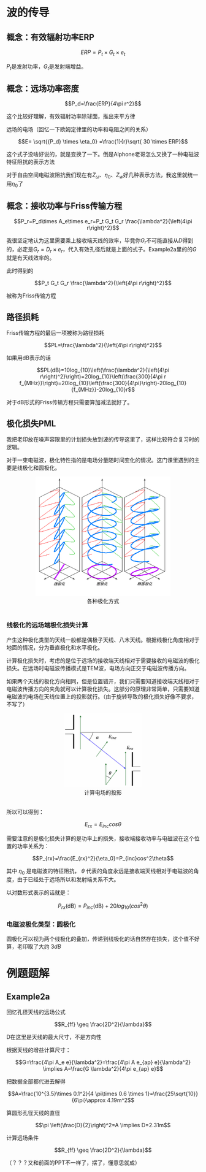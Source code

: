 # 波的传导
## 概念：有效辐射功率ERP

$$ERP=P_t\times G_t\times e_t$$

$`P_t`$是发射功率，$`G_t`$是发射端增益。

## 概念：远场功率密度

$$P_d=\frac{ERP}{4\pi r^2}$$

这个比较好理解，有效辐射功率除球面，推出来平方律



远场的电场（回忆一下欧姆定律里的功率和电阻之间的关系）

$$E= \sqrt{{P_d} \times \eta_0} =\frac{1}{r}\sqrt{ 30 \times ERP}$$

这个式子没啥好说的，就是变换了一下。倒是Alphone老哥怎么又换了一种电磁波特征阻抗的表示方法

对于自由空间电磁波阻抗我们现在有$`Z_{\omega}`$、$`\eta_0`$、$`Z_w`$好几种表示方法，我这里就统一用$`\eta_0`$了

## 概念：接收功率与Friss传输方程

$$P_r=P_d\times A_e\times e_r=P_t G_t G_r \frac{\lambda^2}{\left(4\pi r\right)^2}$$

我很坚定地认为这里需要乘上接收端天线的效率，毕竟你$`G_r`$不可能直接从$`D`$得到的，必定是$`G_r=D_r\times e_r`$，代入有效孔径后就是上面的式子。Example2a里的的$`G`$就是有天线效率的。

此时得到的

$$P_t G_t G_r \frac{\lambda^2}{\left(4\pi r\right)^2}$$

被称为Friss传输方程

## 路径损耗

Friss传输方程的最后一项被称为路径损耗

$$PL=\frac{\lambda^2}{\left(4\pi r\right)^2}$$

如果用dB表示的话

$$PL(dB)=10log_{10}\left(\frac{\lambda^2}{\left(4\pi r\right)^2}\right)=20log_{10}\left(\frac{300}{4\pi r f_{MHz}}\right)=20log_{10}\left(\frac{300}{4\pi}\right)-20log_{10}{f_{MHz}}-20log_{10}r$$

对于dB形式的Friss传输方程只需要算加减法就好了。

## 极化损失PML

我把老印放在噪声容限里的计划损失放到波的传导这里了，这样比较符合复习时的逻辑。

对于一束电磁波，极化特性指的是电场分量随时间变化的情况。这门课里遇到的主要是线极化和圆极化。

<div align="center">
<img src="天线极化.bmp" width=70%>
<br>
<div>各种极化方式</div>
<br>
</div>

### 线极化的远场端极化损失计算

产生这种极化类型的天线一般都是偶极子天线、八木天线。根据线极化角度相对于地面的情况，分为垂直极化和水平极化。

计算极化损失时，考虑的是位于远场的接收端天线相对于需要接收的电磁波的极化损失。在远场时电磁波传播模式是TEM波，电场方向正交于电磁波传播方向。

如果两个天线的极化方向相同，但是位置错开，我们只需要知道接收端天线相对于电磁波传播方向的夹角就可以计算极化损失。这部分的原理非常简单，只需要知道电磁波的电场在天线位置上的投影就行。（由于旋转导致的极化损失好像不要求，不写了）

<div align="center">
<img src="计算电场分量.png" width=40%>
<br>
<div>计算电场的投影</div>
<br>
</div>

所以可以得到：

$$E_{rx}=E_{inc}cos\theta$$

需要注意的是极化损失计算的是功率上的损失，接收端接收功率与电磁波在这个位置的功率关系为：

$$P_{rx}=\frac{E_{rx}^2}{\eta_0}=P_{inc}cos^2\theta$$

其中 $\eta_0$ 是电磁波的特征阻抗， $\theta$ 代表的角度永远是接收端天线相对于电磁波的角度，由于已经处于远场所以和发射端关系不大。

以对数形式表示的话就是：

$$P_{rx}\left(\mathrm{dB}\right)=P_{inc}\left(\mathrm{dB}\right)+20log_{10}\left(cos^2\theta\right)$$

### 电磁波极化类型：圆极化

圆极化可以视为两个线极化的叠加，传递到线极化的话自然存在损失，这个值不好算，老印取了大约 $3dB$

# 例题题解
## Example2a

回忆孔径天线的远场公式

$$R_{ff} \geq \frac{2D^2}{\lambda}$$

D在这里是天线的最大尺寸，不是方向性

根据天线的增益计算尺寸：

$$G=\frac{4\pi A_e e}{\lambda^2}=\frac{4\pi A e_{ap} e}{\lambda^2} \implies A=\frac{G \lambda^2}{4\pi e_{ap} e}$$

把数据全部都代进去解得

$$A=\frac{10^{3.5}\times 0.1^2}{4 \pi\times 0.6 \times 1}=\frac{25\sqrt{10}}{6\pi}\approx 4.19m^2$$

算圆形孔径天线的直径

$$\pi \left(\frac{D}{2}\right)^2=A \implies D=2.31m$$

计算远场条件

$$R_{ff} \geq \frac{2D^2}{\lambda}$$ 

（？？？又和前面的PPT不一样了，摆了，懂意思就成）